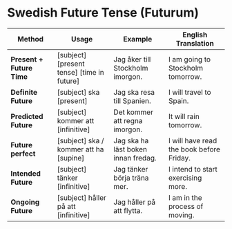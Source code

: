 # Swedish Future Tense (Futurum)

<!-- TODO: double check methods -->

| **Method**                | **Usage**                                  | **Example**                         | **English Translation**                  |
| ------------------------- | ------------------------------------------ | ----------------------------------- | ---------------------------------------- |
| **Present + Future Time** | [subject] [present tense] [time in future] | Jag åker till Stockholm imorgon.    | I am going to Stockholm tomorrow.        |
| **Definite Future**       | [subject] ska [present]                    | Jag ska resa till Spanien.          | I will travel to Spain.                  |
| **Predicted Future**      | [subject] kommer att [infinitive]          | Det kommer att regna imorgon.       | It will rain tomorrow.                   |
| **Future perfect**        | [subject] ska / kommer att ha [supine]     | Jag ska ha läst boken innan fredag. | I will have read the book before Friday. |
| **Intended Future**       | [subject] tänker [infinitive]              | Jag tänker börja träna mer.         | I intend to start exercising more.       |
| **Ongoing Future**        | [subject] håller på att [infinitive]       | Jag håller på att flytta.           | I am in the process of moving.           |

